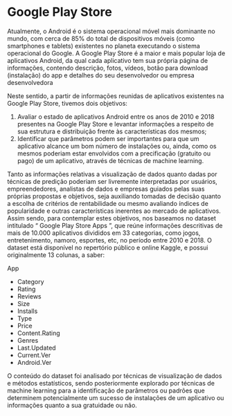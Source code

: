 # Google Play Store

Atualmente, o Android é o sistema operacional móvel mais dominante no
mundo, com cerca de 85% do total de dispositivos móveis (como smartphones e tablets)
existentes no planeta executando o sistema operacional do Google. A Google Play Store
é a maior e mais popular loja de aplicativos Android, da qual cada aplicativo tem sua
própria página de informações, contendo descrição, fotos, vídeos, botão para download
(instalação) do app e detalhes do seu desenvolvedor ou empresa desenvolvedora

Neste sentido, a partir de informações reunidas de aplicativos existentes na
Google Play Store, tivemos dois objetivos:
1) Avaliar o estado de aplicativos Android entre os anos de 2010 e 2018
presentes na Google Play Store e levantar informações a respeito de sua estrutura e
distribuição frente às características dos mesmos;
2) Identificar que parâmetros podem ser importantes para que um aplicativo
alcance um bom número de instalações ou, ainda, como os mesmos poderiam estar
envolvidos com a precificação (gratuito ou pago) de um aplicativo, através de técnicas
de machine learning.

Tanto as informações relativas a visualização de dados quanto dadas por
técnicas de predição poderiam ser livremente interpretadas por usuários,
empreendedores, analistas de dados e empresas guiados pelas suas próprias propostas e
objetivos, seja auxiliando tomadas de decisão quanto a escolha de critérios de
rentabilidade ou mesmo avaliando índices de popularidade e outras características
inerentes ao mercado de aplicativos.
Assim sendo, para contemplar estes objetivos, nos baseamos no dataset
intitulado “ Google Play Store Apps ”, que reúne informações descritivas de mais de
10.000 aplicativos divididos em 33 categorias, como jogos, entretenimento, namoro,
esportes, etc, no período entre 2010 e 2018. O dataset está disponível no repertório
público e online Kaggle, e possui originalmente 13 colunas, a saber:

App
- Category
- Rating
- Reviews
- Size
- Installs
- Type
- Price
- Content.Rating
- Genres
- Last.Updated
- Current.Ver
- Android.Ver


O conteúdo do dataset foi analisado por técnicas de visualização de dados e
métodos estatísticos, sendo posteriormente explorado por técnicas de machine learning
para a identificação de parâmetros ou padrões que determinem potencialmente um
sucesso de instalações de um aplicativo ou informações quanto a sua gratuidade ou não.
